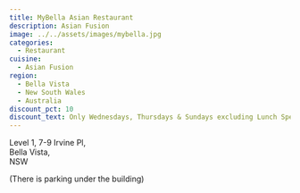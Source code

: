 ```yaml
---
title: MyBella Asian Restaurant
description: Asian Fusion
image: ../../assets/images/mybella.jpg
categories:
  - Restaurant
cuisine:
  - Asian Fusion
region:
  - Bella Vista
  - New South Wales
  - Australia
discount_pct: 10
discount_text: Only Wednesdays, Thursdays & Sundays excluding Lunch Specials
---
```

Level 1, 7-9 Irvine Pl,\
Bella Vista,\
NSW

(There is parking under the building)
